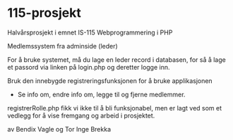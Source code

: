 # 115-prosjekt

Halvårsprosjekt i emnet IS-115 Webprogrammering i PHP

Medlemssystem fra adminside (leder)

For å bruke systemet, må du lage en leder record i databasen, for så å lage et passord via linken på login.php og deretter logge inn.

Bruk den innebygde registreringsfunksjonen for å bruke applikasjonen


- Se info om, endre info om, legge til og fjerne medlemmer.


registrerRolle.php fikk vi ikke til å bli funksjonabel, men er lagt ved som et vedlegg for å vise fremgang og arbeid i prosjektet.


av Bendix Vagle og Tor Inge Brekka
